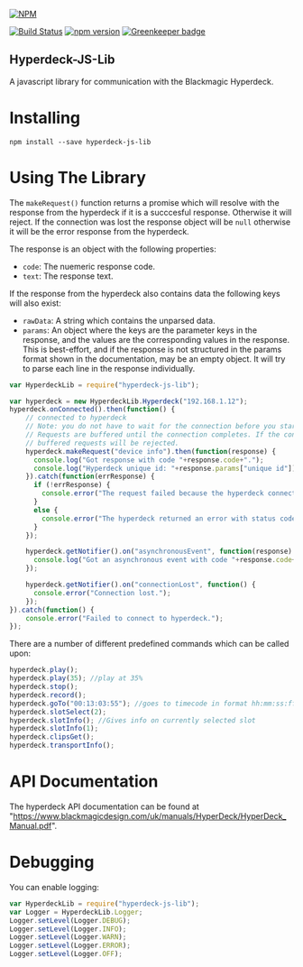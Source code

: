 [![NPM](https://nodei.co/npm-dl/hyperdeck-js-lib.png?months=1)](https://nodei.co/npm/hyperdeck-js-lib/)

[![Build Status](https://travis-ci.org/LA1TV/Hyperdeck-JS-Lib.svg?branch=master)](https://travis-ci.org/LA1TV/Hyperdeck-JS-Lib)
[![npm version](https://badge.fury.io/js/hyperdeck-js-lib.svg)](https://badge.fury.io/js/hyperdeck-js-lib)
[![Greenkeeper badge](https://badges.greenkeeper.io/LA1TV/Hyperdeck-JS-Lib.svg)](https://greenkeeper.io/)

Hyperdeck-JS-Lib
----------------
A javascript library for communication with the Blackmagic Hyperdeck.

# Installing
`npm install --save hyperdeck-js-lib`


# Using The Library
The `makeRequest()` function returns a promise which will resolve with the response from the hyperdeck if it is a succcesful response. Otherwise it will reject. If the connection was lost the response object will be `null` otherwise it will be the error response from the hyperdeck.

The response is an object with the following properties:
- `code`: The nuemeric response code.
- `text`: The response text.

If the response from the hyperdeck also contains data the following keys will also exist:
- `rawData`: A string which contains the unparsed data.
- `params`: An object where the keys are the parameter keys in the response, and the values are the corresponding values in the response. This is best-effort, and if the response is not structured in the params format shown in the documentation, may be an empty object. It will try to parse each line in the response individually.

```javascript
var HyperdeckLib = require("hyperdeck-js-lib");

var hyperdeck = new HyperdeckLib.Hyperdeck("192.168.1.12");
hyperdeck.onConnected().then(function() {
	// connected to hyperdeck
	// Note: you do not have to wait for the connection before you start making requests.
	// Requests are buffered until the connection completes. If the connection fails, any
	// buffered requests will be rejected.
	hyperdeck.makeRequest("device info").then(function(response) {
	  console.log("Got response with code "+response.code+".");
	  console.log("Hyperdeck unique id: "+response.params["unique id"]);
	}).catch(function(errResponse) {
	  if (!errResponse) {
	    console.error("The request failed because the hyperdeck connection was lost.");
	  }
	  else {
	    console.error("The hyperdeck returned an error with status code "+errResponse.code+".");
	  }
	});

	hyperdeck.getNotifier().on("asynchronousEvent", function(response) {
	  console.log("Got an asynchronous event with code "+response.code+".");
	});

	hyperdeck.getNotifier().on("connectionLost", function() {
	  console.error("Connection lost.");
	});
}).catch(function() {
	console.error("Failed to connect to hyperdeck.");
});
```

There are a number of different predefined commands which can be called upon:

```javascript
hyperdeck.play();
hyperdeck.play(35); //play at 35%
hyperdeck.stop();
hyperdeck.record();
hyperdeck.goTo("00:13:03:55"); //goes to timecode in format hh:mm:ss:ff
hyperdeck.slotSelect(2);
hyperdeck.slotInfo(); //Gives info on currently selected slot
hyperdeck.slotInfo(1);
hyperdeck.clipsGet();
hyperdeck.transportInfo();
```

# API Documentation
The hyperdeck API documentation can be found at "https://www.blackmagicdesign.com/uk/manuals/HyperDeck/HyperDeck_Manual.pdf".

# Debugging
You can enable logging:

```javascript
var HyperdeckLib = require("hyperdeck-js-lib");
var Logger = HyperdeckLib.Logger;
Logger.setLevel(Logger.DEBUG);
Logger.setLevel(Logger.INFO);
Logger.setLevel(Logger.WARN);
Logger.setLevel(Logger.ERROR);
Logger.setLevel(Logger.OFF);
```